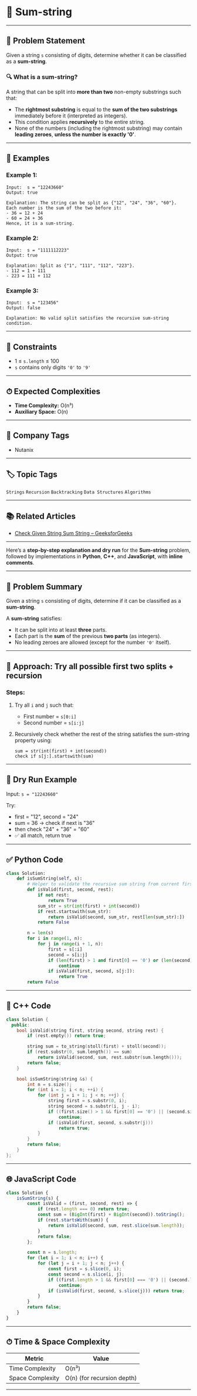 # 🔢 Sum-string

---

## 🧾 Problem Statement

Given a string `s` consisting of digits, determine whether it can be classified as a **sum-string**.

### 🔍 What is a sum-string?

A string that can be split into **more than two** non-empty substrings such that:

* The **rightmost substring** is equal to the **sum of the two substrings** immediately before it (interpreted as integers).
* This condition applies **recursively** to the entire string.
* None of the numbers (including the rightmost substring) may contain **leading zeroes**, **unless the number is exactly '0'**.

---

## 🧪 Examples

### Example 1:

```text
Input:  s = "12243660"
Output: true

Explanation: The string can be split as {"12", "24", "36", "60"}.
Each number is the sum of the two before it:
- 36 = 12 + 24
- 60 = 24 + 36  
Hence, it is a sum-string.
```

### Example 2:

```text
Input:  s = "1111112223"
Output: true

Explanation: Split as {"1", "111", "112", "223"}.
- 112 = 1 + 111
- 223 = 111 + 112
```

### Example 3:

```text
Input:  s = "123456"
Output: false

Explanation: No valid split satisfies the recursive sum-string condition.
```

---

## 📌 Constraints

* 1 ≤ `s.length` ≤ 100
* `s` contains only digits `'0'` to `'9'`

---

## ⏱ Expected Complexities

* **Time Complexity:** O(n³)
* **Auxiliary Space:** O(n)

---

## 🏢 Company Tags

* Nutanix

---

## 🏷️ Topic Tags

`Strings` `Recursion` `Backtracking` `Data Structures` `Algorithms`

---

## 📚 Related Articles

* [Check Given String Sum String – GeeksforGeeks](#)

---

Here’s a **step-by-step explanation and dry run** for the **Sum-string** problem, followed by implementations in **Python**, **C++**, and **JavaScript**, with **inline comments**.

---

## 🧠 Problem Summary

Given a string `s` consisting of digits, determine if it can be classified as a **sum-string**.

A **sum-string** satisfies:

* It can be split into at least **three** parts.
* Each part is the **sum** of the previous **two parts** (as integers).
* No leading zeroes are allowed (except for the number `'0'` itself).

---

## 🔁 Approach: Try all possible first two splits + recursion

### Steps:

1. Try all `i` and `j` such that:

   * First number = `s[0:i]`
   * Second number = `s[i:j]`
2. Recursively check whether the rest of the string satisfies the sum-string property using:

   ```
   sum = str(int(first) + int(second))
   check if s[j:].startswith(sum)
   ```

---

## 🧪 Dry Run Example

Input: `s = "12243660"`

Try:

* first = "12", second = "24"
* sum = 36 → check if next is "36"
* then check "24" + "36" = "60"
* ✅ all match, return true

---

## ✅ Python Code

```python
class Solution:
    def isSumString(self, s):
        # Helper to validate the recursive sum string from current first and second
        def isValid(first, second, rest):
            if not rest:
                return True
            sum_str = str(int(first) + int(second))
            if rest.startswith(sum_str):
                return isValid(second, sum_str, rest[len(sum_str):])
            return False

        n = len(s)
        for i in range(1, n):
            for j in range(i + 1, n):
                first = s[:i]
                second = s[i:j]
                if (len(first) > 1 and first[0] == '0') or (len(second) > 1 and second[0] == '0'):
                    continue
                if isValid(first, second, s[j:]):
                    return True
        return False
```

---

## 💠 C++ Code

```cpp
class Solution {
  public:
    bool isValid(string first, string second, string rest) {
        if (rest.empty()) return true;

        string sum = to_string(stoll(first) + stoll(second));
        if (rest.substr(0, sum.length()) == sum)
            return isValid(second, sum, rest.substr(sum.length()));
        return false;
    }

    bool isSumString(string &s) {
        int n = s.size();
        for (int i = 1; i < n; ++i) {
            for (int j = i + 1; j < n; ++j) {
                string first = s.substr(0, i);
                string second = s.substr(i, j - i);
                if ((first.size() > 1 && first[0] == '0') || (second.size() > 1 && second[0] == '0'))
                    continue;
                if (isValid(first, second, s.substr(j)))
                    return true;
            }
        }
        return false;
    }
};
```

---

## 🌐 JavaScript Code

```javascript
class Solution {
    isSumString(s) {
        const isValid = (first, second, rest) => {
            if (rest.length === 0) return true;
            const sum = (BigInt(first) + BigInt(second)).toString();
            if (rest.startsWith(sum)) {
                return isValid(second, sum, rest.slice(sum.length));
            }
            return false;
        };

        const n = s.length;
        for (let i = 1; i < n; i++) {
            for (let j = i + 1; j < n; j++) {
                const first = s.slice(0, i);
                const second = s.slice(i, j);
                if ((first.length > 1 && first[0] === '0') || (second.length > 1 && second[0] === '0'))
                    continue;
                if (isValid(first, second, s.slice(j))) return true;
            }
        }
        return false;
    }
}
```

---

## ⏱ Time & Space Complexity

| Metric           | Value                      |
| ---------------- | -------------------------- |
| Time Complexity  | O(n³)                      |
| Space Complexity | O(n) (for recursion depth) |

---
